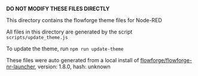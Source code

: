 **DO NOT MODIFY THESE FILES DIRECTLY**

This directory contains the flowforge theme files for Node-RED

All files in this directory are generated by the script `scripts/update_theme.js`

To update the theme, run `npm run update-theme`

These files were auto generated from a local install of [flowforge/flowforge-nr-launcher](https://github.com/flowforge/flowforge-nr-launcher), version: 1.8.0, hash: unknown
